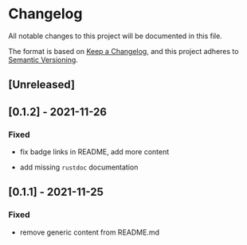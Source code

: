 # Changelog

All notable changes to this project will be documented in this file.

The format is based on [Keep a Changelog](https://keepachangelog.com/en/1.0.0/),
and this project adheres to [Semantic Versioning](https://semver.org/spec/v2.0.0.html).

## [Unreleased]

## [0.1.2] - 2021-11-26

### Fixed

- fix badge links in README, add more content

- add missing `rustdoc` documentation

## [0.1.1] - 2021-11-25

### Fixed

- remove generic content from README.md
